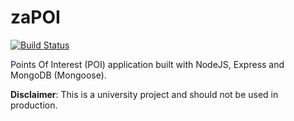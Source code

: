 # zaPOI

[![Build Status](https://travis-ci.org/milanov/zapoi.png?branch=master)](https://travis-ci.org/milanov/zapoi)

Points Of Interest (POI) application built with NodeJS, Express and MongoDB (Mongoose).

**Disclaimer**: This is a university project and should not be used in production.